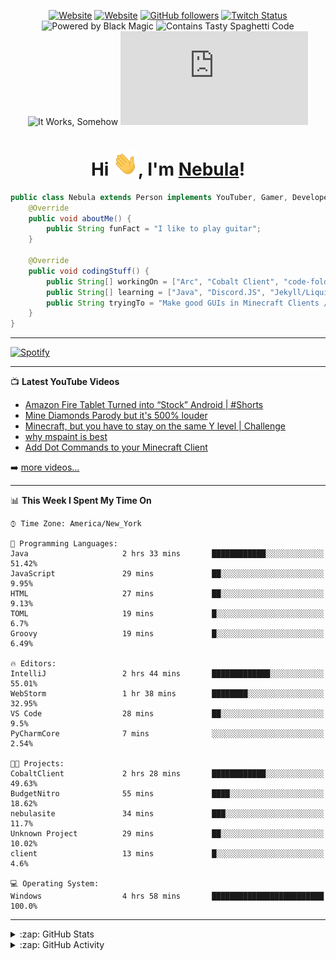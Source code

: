 <div align="center">

[![Website](https://img.shields.io/website?logo=google-chrome&logoColor=white&down_color=red&down_message=offline&label=arcmc.cf&style=for-the-badge&up_message=online&url=https%3A%2F%2Farcmc.cf)][arcwebsite]
[![Website](https://img.shields.io/website?logo=google-chrome&logoColor=white&down_color=red&down_message=offline&label=nebulayt.xyz&style=for-the-badge&up_message=online&url=https%3A%2F%2Fnebulayt.xyz)][website]
[![GitHub followers](https://img.shields.io/github/followers/itsnebulalol?logo=github&style=for-the-badge&logoColor=white)](https://github.com/itsnebulalol)
[![Twitch Status](https://img.shields.io/twitch/status/itsnebulalol?logo=twitch&logoColor=white&style=for-the-badge)][twitch]
![Powered by Black Magic](https://img.shields.io/static/v1?label=Powered%20By&message=Black%20Magic&color=black&style=for-the-badge&logo=github-sponsors&logoColor=white)
![Contains Tasty Spaghetti Code](https://img.shields.io/static/v1?label=Contains&message=Tasty%20Spaghetti%20Code&color=yellow&style=for-the-badge&logo=visual-studio-code&logoColor=white)
![It Works, Somehow](https://img.shields.io/static/v1?label=It%20Works&message=Somehow&color=green&style=for-the-badge&logo=broadcom&logoColor=white)
[![YouTube subscribers](https://github-readme-youtube-stats.herokuapp.com/subscribers/index.php?id=UCE86Qx7We3sZjgqMrX2yfyg&key=AIzaSyBcdVkXgfoIy4k3QyG9dyib9kFqCEytWuI&style=for-the-badge&color=red&labelColor=ce4630)][youtube]
<h1>Hi <img src="images/Hi.gif" width="40px" />, I'm <a href="https://www.youtube.com/nebulalol">Nebula</a>!</h1>
</div>

```java
public class Nebula extends Person implements YouTuber, Gamer, Developer {
    @Override
    public void aboutMe() {
        public String funFact = "I like to play guitar";
    }
    
    @Override
    public void codingStuff() {
        public String[] workingOn = ["Arc", "Cobalt Client", "code-folder-generator", "nebulayt.xyz"];
        public String[] learning = ["Java", "Discord.JS", "Jekyll/Liquid"];
        public String tryingTo = "Make good GUIs in Minecraft Clients / Mods";
    }
}
```

<!-- 
**Languages and Tools:**

<img align="left" alt="Visual Studio Code" width="26px" src="https://raw.githubusercontent.com/github/explore/80688e429a7d4ef2fca1e82350fe8e3517d3494d/topics/visual-studio-code/visual-studio-code.png" />
<img align="left" alt="Figma" width="26px" src="https://raw.githubusercontent.com/github/explore/05d0f0dfceafd861bdf2b53559399dae7b2e2d8b/topics/figma/figma.png" />
<img align="left" alt="Affinity Designer" width="26px" src="https://simpleicons.org/icons/affinitydesigner.svg" />
<img align="left" alt="HTML5" width="26px" src="https://raw.githubusercontent.com/github/explore/80688e429a7d4ef2fca1e82350fe8e3517d3494d/topics/html/html.png" />
<img align="left" alt="CSS3" width="26px" src="https://raw.githubusercontent.com/github/explore/80688e429a7d4ef2fca1e82350fe8e3517d3494d/topics/css/css.png" />
<img align="left" alt="JavaScript" width="26px" src="https://raw.githubusercontent.com/github/explore/80688e429a7d4ef2fca1e82350fe8e3517d3494d/topics/javascript/javascript.png" />
<img align="left" alt="Electron" width="26px" src="https://upload.wikimedia.org/wikipedia/commons/thumb/9/91/Electron_Software_Framework_Logo.svg/1200px-Electron_Software_Framework_Logo.svg.png" />
<img align="left" alt="HTML5" width="26px" src="https://raw.githubusercontent.com/github/explore/80688e429a7d4ef2fca1e82350fe8e3517d3494d/topics/terminal/terminal.png" />
<img align="left" alt="Unity" width="26px" src="https://gallery.leapmotion.com/wp-content/uploads/2016/12/unity-logo.png" />
<img align="left" alt="C#" width="26px" src="https://skillvalue.com/jobs/wp-content/uploads/sites/7/2019/01/csharp_logo.png" />
<img align="left" alt="Java" width="26px" src="http://www.athenaglobus.com/wp-content/uploads/2014/12/java-logo-png.png" /> 
-->

---

[![Spotify](https://spotify-readme.itsnebulalol.vercel.app/api/spotify)](https://open.spotify.com/user/ednl3jpgrarpezv89mu6hhn2n)

---

📺 **Latest YouTube Videos**

<!-- YOUTUBE:START -->
- [Amazon Fire Tablet Turned into “Stock” Android | #Shorts](https://www.youtube.com/watch?v=x1BaWAyy45Y)
- [Mine Diamonds Parody but it's 500% louder](https://www.youtube.com/watch?v=ARJQsNlDoOE)
- [Minecraft, but you have to stay on the same Y level | Challenge](https://www.youtube.com/watch?v=LKX6_omq3f4)
- [why mspaint is best](https://www.youtube.com/watch?v=I1EUctrbNMU)
- [Add Dot Commands to your Minecraft Client](https://www.youtube.com/watch?v=wdsxKPLpoL4)
<!-- YOUTUBE:END -->

➡️ [more videos...][youtube]

<!--📕 **Latest Blog Posts**-->

<!-- BLOG-POST-LIST:START -->
<!-- BLOG-POST-LIST:END -->

<!--➡️ [more posts...][website]-->

---

<!--START_SECTION:waka-->
📊 **This Week I Spent My Time On** 

```text
⌚︎ Time Zone: America/New_York

💬 Programming Languages: 
Java                     2 hrs 33 mins       ████████████░░░░░░░░░░░░░   51.42% 
JavaScript               29 mins             ██░░░░░░░░░░░░░░░░░░░░░░░   9.95% 
HTML                     27 mins             ██░░░░░░░░░░░░░░░░░░░░░░░   9.13% 
TOML                     19 mins             █░░░░░░░░░░░░░░░░░░░░░░░░   6.7% 
Groovy                   19 mins             █░░░░░░░░░░░░░░░░░░░░░░░░   6.49%

🔥 Editors: 
IntelliJ                 2 hrs 44 mins       █████████████░░░░░░░░░░░░   55.01% 
WebStorm                 1 hr 38 mins        ████████░░░░░░░░░░░░░░░░░   32.95% 
VS Code                  28 mins             ██░░░░░░░░░░░░░░░░░░░░░░░   9.5% 
PyCharmCore              7 mins              ░░░░░░░░░░░░░░░░░░░░░░░░░   2.54%

🐱‍💻 Projects: 
CobaltClient             2 hrs 28 mins       ████████████░░░░░░░░░░░░░   49.63% 
BudgetNitro              55 mins             ████░░░░░░░░░░░░░░░░░░░░░   18.62% 
nebulasite               34 mins             ███░░░░░░░░░░░░░░░░░░░░░░   11.7% 
Unknown Project          29 mins             ██░░░░░░░░░░░░░░░░░░░░░░░   10.02% 
client                   13 mins             █░░░░░░░░░░░░░░░░░░░░░░░░   4.6%

💻 Operating System: 
Windows                  4 hrs 58 mins       █████████████████████████   100.0%

```


<!--END_SECTION:waka-->

---

<details>
  	<summary>:zap: GitHub Stats</summary>

	<img align="left" alt="Nebula's Github Stats" src="https://github-readme-stats.itsnebulalol.vercel.app/api/top-langs/?username=itsnebulalol&show_icons=true&hide_border=true&theme=radical" />
  	<img align="left" alt="Nebula's Github Stats" src="https://github-readme-stats.itsnebulalol.vercel.app/api?username=itsnebulalol&show_icons=true&hide_border=true&theme=radical" />
  
</details>

<details>
  	<summary>:zap: GitHub Activity</summary>

  	<!--START_SECTION:activity-->
1. 🗣 Commented on [#3](https://github.com/CobaltClient/cobaltclient/issues/3) in [CobaltClient/cobaltclient](https://github.com/CobaltClient/cobaltclient)
  	<!--END_SECTION:activity-->
  
</details>

[website]: https://nebulayt.xyz
[arcwebsite]: https://arcmc.cf
[youtube]: https://www.youtube.com/nebulalol
[twitch]: https://twitch.tv/itsnebulalol
